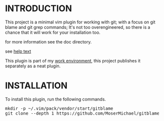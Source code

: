 # INTRODUCTION

This project is a minimal vim plugin for working with git; with a focus on git blame and git grep commands;
It's not too overengineered, so there is a chance that it will work for your installation too.

for more information see the doc directory. 

see [help text](https://github.com/MoserMichael/gitblame/blob/master/doc/gitblame.txt)

This plugin is part of my [work environment](https://github.com/MoserMichael/myenv), this project publishes it separately as a neat plugin.

# INSTALLATION 

To install this plugin, run the following commands.

<pre>
mkdir -p ~/.vim/pack/vendor/start/gitblame
git clone --depth 1 https://github.com/MoserMichael/gitblame ~/.vim/pack/vendor/start/gitblame
</pre>
